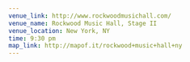 ```yaml
---
venue_link: http://www.rockwoodmusichall.com/
venue_name: Rockwood Music Hall, Stage II
venue_location: New York, NY
time: 9:30 pm
map_link: http://mapof.it/rockwood+music+hall+ny
---
```


